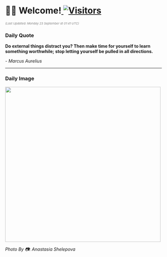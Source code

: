<h1>👋🏽 Welcome!<a href="https://github.com/OmitNomis/"> <img src="https://visitor-badge.laobi.icu/badge?page_id=OmitNomis" alt="Visitors"></a></h1>

<i><p style="font-size: 0.6rem; color:gray">(Last Updated: Monday 23 September at 01:41 UTC)</p></i>

<h3> Daily Quote </h3>
<b><p>Do external things distract you? Then make time for yourself to learn something worthwhile; stop letting yourself be pulled in all directions.</p></b>
<i><caption style="font-size: 0.8rem; color:gray;">- Marcus Aurelius</caption></i>


<hr>

<h3>Daily Image</h3>
<a href="https://images.unsplash.com/photo-1724749239704-dce8ed326efc?crop=entropy&cs=srgb&fm=jpg&ixid=M3w2MjM3MzF8MHwxfHJhbmRvbXx8fHx8fHx8fDE3MjcwNTU3MTF8&ixlib=rb-4.0.3&q=85" target="_blank"><img style="height:500px;" src=https://images.unsplash.com/photo-1724749239704-dce8ed326efc?crop=entropy&cs=srgb&fm=jpg&ixid=M3w2MjM3MzF8MHwxfHJhbmRvbXx8fHx8fHx8fDE3MjcwNTU3MTF8&ixlib=rb-4.0.3&q=85"/></a>

<i><caption style="font-size: 0.8rem; color:gray;"> Photo By 📷: Anastasia Shelepova</caption></i>
